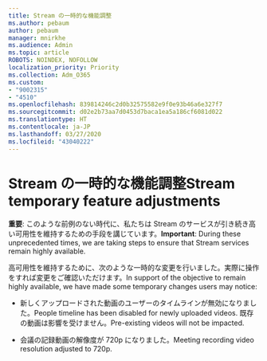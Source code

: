 ```yaml
---
title: Stream の一時的な機能調整
ms.author: pebaum
author: pebaum
manager: mnirkhe
ms.audience: Admin
ms.topic: article
ROBOTS: NOINDEX, NOFOLLOW
localization_priority: Priority
ms.collection: Adm_O365
ms.custom:
- "9002315"
- "4510"
ms.openlocfilehash: 839814246c2d0b32575582e9f0e93b46a6e327f7
ms.sourcegitcommit: d02e2b73aa7d0453d7baca1ea5a186cf6081d022
ms.translationtype: HT
ms.contentlocale: ja-JP
ms.lasthandoff: 03/27/2020
ms.locfileid: "43040222"
---
```

# <a name="stream-temporary-feature-adjustments"></a><span data-ttu-id="869eb-102">Stream の一時的な機能調整</span><span class="sxs-lookup"><span data-stu-id="869eb-102">Stream temporary feature adjustments</span></span>

<span data-ttu-id="869eb-103">**重要**: このような前例のない時代に、私たちは Stream のサービスが引き続き高い可用性を維持するための手段を講じています。</span><span class="sxs-lookup"><span data-stu-id="869eb-103">**Important**: During these unprecedented times, we are taking steps to ensure that Stream services remain highly available.</span></span>

<span data-ttu-id="869eb-104">高可用性を維持するために、次のような一時的な変更を行いました。実際に操作をすれば変更をご確認いただけます。</span><span class="sxs-lookup"><span data-stu-id="869eb-104">In support of the objective to remain highly available, we have made some temporary changes users may notice:</span></span> 

- <span data-ttu-id="869eb-105">新しくアップロードされた動画のユーザーのタイムラインが無効になりました。</span><span class="sxs-lookup"><span data-stu-id="869eb-105">People timeline has been disabled for newly uploaded videos.</span></span> <span data-ttu-id="869eb-106">既存の動画は影響を受けません。</span><span class="sxs-lookup"><span data-stu-id="869eb-106">Pre-existing videos will not be impacted.</span></span>

- <span data-ttu-id="869eb-107">会議の記録動画の解像度が 720p になりました。</span><span class="sxs-lookup"><span data-stu-id="869eb-107">Meeting recording video resolution adjusted to 720p.</span></span>
